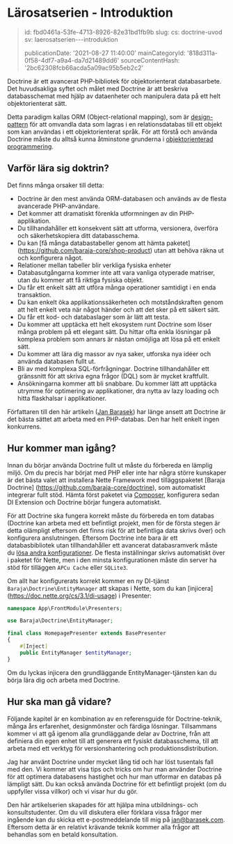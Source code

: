 Lärosatserien - Introduktion
============================

> id: fbd0461a-53fe-4713-8926-82e31bd1fb9b
> slug:
> 	cs: doctrine-uvod
> 	sv: laerosatserien---introduktion
> 
> publicationDate: '2021-08-27 11:40:00'
> mainCategoryId: '818d311a-0f58-4df7-a9a4-da7d21489dd6'
> sourceContentHash: '2bc62308fcb66acda5a09ac95b5eb2c2'

Doctrine är ett avancerat PHP-bibliotek för objektorienterat databasarbete. Det huvudsakliga syftet och målet med Doctrine är att beskriva databasschemat med hjälp av dataenheter och manipulera data på ett helt objektorienterat sätt.

Detta paradigm kallas ORM (Object-relational mapping), som är [design-pattern](/design-patterns) för att omvandla data som lagras i en relationsdatabas till ett objekt som kan användas i ett objektorienterat språk. För att förstå och använda Doctrine måste du alltså kunna åtminstone grunderna i [objektorienterad programmering](/oop).

Varför lära sig doktrin?
------------------------

Det finns många orsaker till detta:

- Doctrine är den mest använda ORM-databasen och används av de flesta avancerade PHP-användare.
- Det kommer att dramatiskt förenkla utformningen av din PHP-applikation.
- Du tillhandahåller ett konsekvent sätt att utforma, versionera, överföra och säkerhetskopiera ditt databasschema.
- Du kan [få många databastabeller genom att hämta paketet] (https://github.com/baraja-core/shop-product) utan att behöva räkna ut och konfigurera något.
- Relationer mellan tabeller blir verkliga fysiska enheter
- Databasutgångarna kommer inte att vara vanliga otyperade matriser, utan du kommer att få riktiga fysiska objekt.
- Du får ett enkelt sätt att utföra många operationer samtidigt i en enda transaktion.
- Du kan enkelt öka applikationssäkerheten och motståndskraften genom att helt enkelt veta när något händer och att det sker på ett säkert sätt.
- Du får ett kod- och databaslager som är lätt att testa.
- Du kommer att upptäcka ett helt ekosystem runt Doctrine som löser många problem på ett elegant sätt. Du hittar ofta enkla lösningar på komplexa problem som annars är nästan omöjliga att lösa på ett enkelt sätt.
- Du kommer att lära dig massor av nya saker, utforska nya idéer och använda databasen fullt ut.
- Bli av med komplexa SQL-förfrågningar. Doctrine tillhandahåller ett gränssnitt för att skriva egna frågor (DQL) som är mycket kraftfullt.
- Ansökningarna kommer att bli snabbare. Du kommer lätt att upptäcka utrymme för optimering av applikationer, dra nytta av lazy loading och hitta flaskhalsar i applikationer.

Författaren till den här artikeln ([Jan Barasek](https://baraja.cz)) har länge ansett att Doctrine är det bästa sättet att arbeta med en PHP-databas. Den har helt enkelt ingen konkurrens.

Hur kommer man igång?
----------

Innan du börjar använda Doctrine fullt ut måste du förbereda en lämplig miljö. Om du precis har börjat med PHP eller inte har några större kunskaper är det bästa valet att installera Nette Framework med tilläggspaketet [Baraja Doctrine] (https://github.com/baraja-core/doctrine), som automatiskt integrerar fullt stöd. Hämta först paketet via [Composer](/composer), konfigurera sedan DI Extension och Doctrine börjar fungera automatiskt.

För att Doctrine ska fungera korrekt måste du förbereda en tom databas (Doctrine kan arbeta med ett befintligt projekt, men för de första stegen är detta olämpligt eftersom det finns risk för att befintliga data skrivs över) och konfigurera anslutningen. Eftersom Doctrine inte bara är ett databasbibliotek utan tillhandahåller ett avancerat databasramverk måste du [lösa andra konfigurationer](/configure-connections-with-baraja-doctrine). De flesta inställningar skrivs automatiskt över i paketet för Nette, men i den minsta konfigurationen måste din server ha stöd för tilläggen `APCu Cache` eller `SQLite3`.

Om allt har konfigurerats korrekt kommer en ny DI-tjänst `Baraja\Doctrine\EntityManager` att skapas i Nette, som du kan [injicera] (https://doc.nette.org/cs/3.1/di-usage) i Presenter:

```php
namespace App\FrontModule\Presenters;

use Baraja\Doctrine\EntityManager;

final class HomepagePresenter extends BasePresenter
{
	#[Inject]
	public EntityManager $entityManager;
}
```

Om du lyckas injicera den grundläggande EntityManager-tjänsten kan du börja lära dig och arbeta med Doctrine.

Hur ska man gå vidare?
--------

Följande kapitel är en kombination av en referensguide för Doctrine-teknik, många års erfarenhet, designmönster och färdiga lösningar. Tillsammans kommer vi att gå igenom alla grundläggande delar av Doctrine, från att definiera din egen enhet till att generera ett fysiskt databasschema, till att arbeta med ett verktyg för versionshantering och produktionsdistribution.

Jag har använt Doctrine under mycket lång tid och har löst tusentals fall med den. Vi kommer att visa tips och tricks om hur man använder Doctrine för att optimera databasens hastighet och hur man utformar en databas på lämpligt sätt. Du kan också använda Doctrine för ett befintligt projekt (om du uppfyller vissa villkor) och vi visar hur du gör.

Den här artikelserien skapades för att hjälpa mina utbildnings- och konsultstudenter. Om du vill diskutera eller förklara vissa frågor mer ingående kan du skicka ett e-postmeddelande till mig på jan@barasek.com. Eftersom detta är en relativt krävande teknik kommer alla frågor att behandlas som en betald konsultation.
